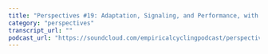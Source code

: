 ```yaml
---
title: "Perspectives #19: Adaptation, Signaling, and Performance, with Andy Coggan"
category: "perspectives"
transcript_url: ""
podcast_url: "https://soundcloud.com/empiricalcyclingpodcast/perspectives-19-adaptation-signaling-and-performance-with-andy-coggan"
---
```

